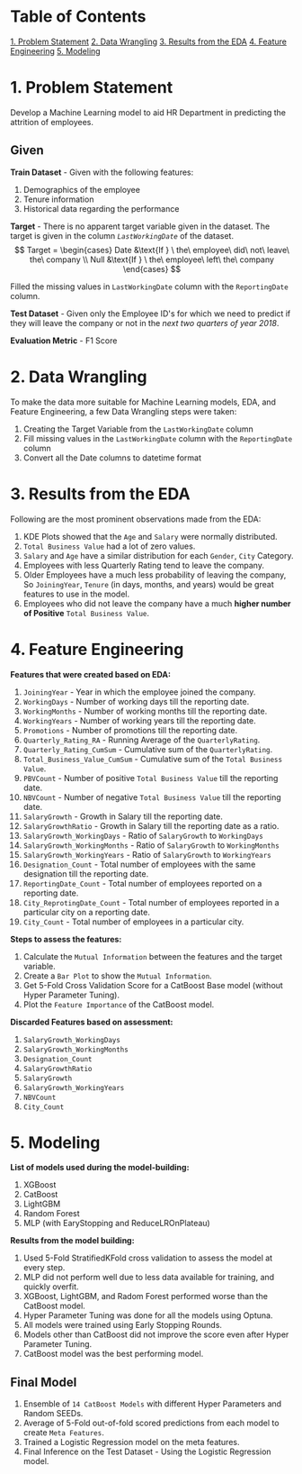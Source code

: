 <h1>Table of Contents</h1>

[1. Problem Statement](#1-problem-statement)
[2. Data Wrangling](#2-data-wrangling)
[3. Results from the EDA](#3-results-from-the-eda)
[4. Feature Engineering](#4-feature-engineering)
[5. Modeling](#5-modeling)      

# 1. Problem Statement
Develop a Machine Learning model to aid HR Department in predicting the attrition of employees.
<h2>Given</h2>

**Train Dataset** - Given with the following features:
1. Demographics of the employee 
2. Tenure information
3. Historical data regarding the performance

**Target** - There is no apparent target variable given in the dataset. The target is given in the column *`LastWorkingDate`* of the dataset.
$$
Target = \begin{cases}
   Date &\text{If } \ the\ employee\ did\ not\ leave\ the\ company \\
   Null &\text{If } \ the\ employee\ left\ the\ company
\end{cases}
$$

Filled the missing values in `LastWorkingDate` column with the `ReportingDate` column.

**Test Dataset** - Given only the Employee ID's for which we need to predict if they will leave the company or not in the *next two quarters of year 2018*.

**Evaluation Metric** - F1 Score

# 2. Data Wrangling
To make the data more suitable for Machine Learning models, EDA, and Feature Engineering, a few Data Wrangling steps were taken:
1. Creating the Target Variable from the `LastWorkingDate` column
2. Fill missing values in the `LastWorkingDate` column with the `ReportingDate` column
3. Convert all the Date columns to datetime format

# 3. Results from the EDA
Following are the  most prominent observations made from the EDA:
1. KDE Plots showed that the `Age` and `Salary` were normally distributed.
2. `Total Business Value` had a lot of zero values.
3. `Salary` and `Age` have a similar distribution for each `Gender`, `City` Category.
4. Employees with less Quarterly Rating tend to leave the company.
5. Older Employees have a much less probability of leaving the company, So `JoiningYear`, `Tenure` (in days, months, and years)  would be great features to use in the model.
6. Employees who did not leave the company have a much **higher number of Positive** `Total Business Value`.

# 4. Feature Engineering
**Features that were created based on EDA:**
1. `JoiningYear` - Year in which the employee joined the company.
2. `WorkingDays` - Number of working days till the reporting date.
3. `WorkingMonths` - Number of working months till the reporting date.
4. `WorkingYears` - Number of working years till the reporting date.
5. `Promotions` - Number of promotions till the reporting date.
6. `Quarterly_Rating_RA` - Running Average of the `QuarterlyRating`.
7. `Quarterly_Rating_CumSum` - Cumulative sum of the `QuarterlyRating`.
8. `Total_Business_Value_CumSum` - Cumulative sum of the `Total Business Value`.
9. `PBVCount` - Number of positive `Total Business Value` till the reporting date.
10. `NBVCount` - Number of negative `Total Business Value` till the reporting date.
11. `SalaryGrowth` - Growth in Salary till the reporting date.
12. `SalaryGrowthRatio` - Growth in Salary till the reporting date as a ratio.
13. `SalaryGrowth_WorkingDays` - Ratio of `SalaryGrowth` to `WorkingDays`
14. `SalaryGrowth_WorkingMonths` - Ratio of `SalaryGrowth` to `WorkingMonths`
15. `SalaryGrowth_WorkingYears` - Ratio of `SalaryGrowth` to `WorkingYears`
16. `Designation_Count` - Total number of employees with the same designation till the reporting date.
17. `ReportingDate_Count` - Total number of employees reported on a reporting date.
18. `City_ReprotingDate_Count` - Total number of employees reported in a particular city on a reporting date.
19. `City_Count` - Total number of employees in a particular city.

**Steps to assess the features:**
1. Calculate the `Mutual Information` between the features and the target variable.
2. Create a `Bar Plot` to show the `Mutual Information`.
3. Get 5-Fold Cross Validation Score for a CatBoost Base model (without Hyper Parameter Tuning).
4. Plot the `Feature Importance` of the CatBoost model.

**Discarded Features based on assessment:**
1. `SalaryGrowth_WorkingDays`
2. `SalaryGrowth_WorkingMonths`
3. `Designation_Count`
4. `SalaryGrowthRatio`
5. `SalaryGrowth`
6. `SalaryGrowth_WorkingYears`
7. `NBVCount`
8. `City_Count`

# 5. Modeling
**List of models used during the model-building:**
1. XGBoost
2. CatBoost
3. LightGBM
4. Random Forest
5. MLP (with EaryStopping and ReduceLROnPlateau)

**Results from the model building:**
1. Used 5-Fold StratifiedKFold cross validation to assess the model at every step.
2. MLP did not perform well due to less data available for training, and quickly overfit.
3. XGBoost, LightGBM, and Radom Forest performed worse than the CatBoost model.
4. Hyper Parameter Tuning was done for all the models using Optuna.
5. All models were trained using Early Stopping Rounds.
6. Models other than CatBoost did not improve the score even after Hyper Parameter Tuning.
7. CatBoost model was the best performing model.

<h2>Final Model</h2>

1. Ensemble of `14 CatBoost Models` with different Hyper Parameters and Random SEEDs.
2. Average of 5-Fold out-of-fold scored predictions from each model to create `Meta Features`.
3. Trained a Logistic Regression model on the meta features.
4. Final Inference on the Test Dataset - Using the Logistic Regression model.